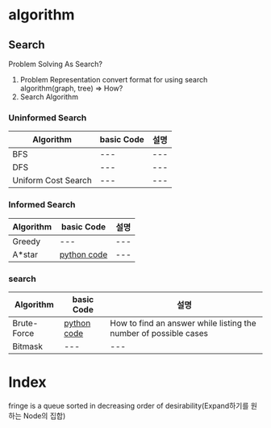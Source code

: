 # algorithm
## Search

Problem Solving As Search?
1. Problem Representation
     convert format for using search algorithm(graph, tree) => How?
3. Search Algorithm

### Uninformed Search
|Algorithm|basic Code|설명|
|------|---|---|
|BFS|---|---|
|DFS|---|---|
|Uniform Cost Search|---|---|

### Informed Search

|Algorithm|basic Code|설명|
|------|---|---|
|Greedy|---|---|
|A*star|[python code](https://github.com/edoob9/algorithm/blob/main/search/Astar.py)|---|

### search
|Algorithm|basic Code|설명|
|------|---|---|
|Brute-Force|[python code](https://github.com/edoob9/algorithm/blob/main/search/Brute-Force.py)|How to find an answer while listing the number of possible cases|
|Bitmask|---|---|

# Index
fringe is a queue sorted in decreasing order of desirability(Expand하기를 원하는 Node의 집합)
